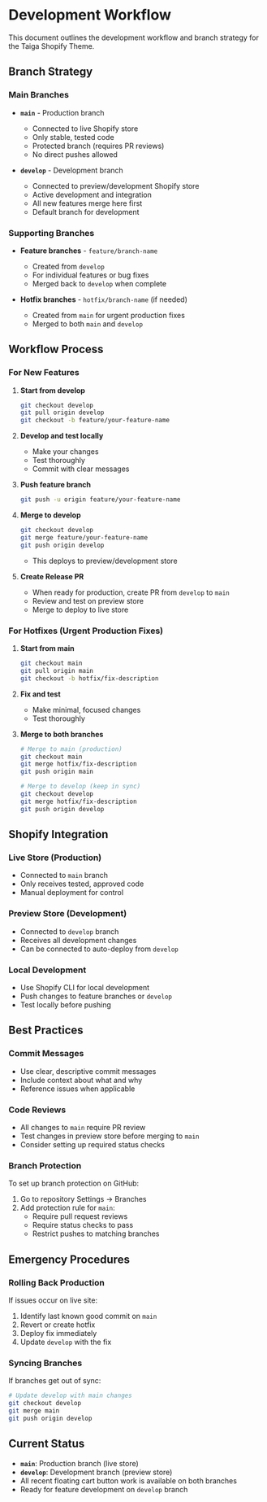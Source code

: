 # Development Workflow

This document outlines the development workflow and branch strategy for the Taiga Shopify Theme.

## Branch Strategy

### Main Branches

- **`main`** - Production branch
  - Connected to live Shopify store
  - Only stable, tested code
  - Protected branch (requires PR reviews)
  - No direct pushes allowed

- **`develop`** - Development branch
  - Connected to preview/development Shopify store
  - Active development and integration
  - All new features merge here first
  - Default branch for development

### Supporting Branches

- **Feature branches** - `feature/branch-name`
  - Created from `develop`
  - For individual features or bug fixes
  - Merged back to `develop` when complete

- **Hotfix branches** - `hotfix/branch-name` (if needed)
  - Created from `main` for urgent production fixes
  - Merged to both `main` and `develop`

## Workflow Process

### For New Features

1. **Start from develop**
   ```bash
   git checkout develop
   git pull origin develop
   git checkout -b feature/your-feature-name
   ```

2. **Develop and test locally**
   - Make your changes
   - Test thoroughly
   - Commit with clear messages

3. **Push feature branch**
   ```bash
   git push -u origin feature/your-feature-name
   ```

4. **Merge to develop**
   ```bash
   git checkout develop
   git merge feature/your-feature-name
   git push origin develop
   ```
   - This deploys to preview/development store

5. **Create Release PR**
   - When ready for production, create PR from `develop` to `main`
   - Review and test on preview store
   - Merge to deploy to live store

### For Hotfixes (Urgent Production Fixes)

1. **Start from main**
   ```bash
   git checkout main
   git pull origin main
   git checkout -b hotfix/fix-description
   ```

2. **Fix and test**
   - Make minimal, focused changes
   - Test thoroughly

3. **Merge to both branches**
   ```bash
   # Merge to main (production)
   git checkout main
   git merge hotfix/fix-description
   git push origin main

   # Merge to develop (keep in sync)
   git checkout develop
   git merge hotfix/fix-description
   git push origin develop
   ```

## Shopify Integration

### Live Store (Production)
- Connected to `main` branch
- Only receives tested, approved code
- Manual deployment for control

### Preview Store (Development)
- Connected to `develop` branch
- Receives all development changes
- Can be connected to auto-deploy from `develop`

### Local Development
- Use Shopify CLI for local development
- Push changes to feature branches or `develop`
- Test locally before pushing

## Best Practices

### Commit Messages
- Use clear, descriptive commit messages
- Include context about what and why
- Reference issues when applicable

### Code Reviews
- All changes to `main` require PR review
- Test changes in preview store before merging to `main`
- Consider setting up required status checks

### Branch Protection
To set up branch protection on GitHub:
1. Go to repository Settings → Branches
2. Add protection rule for `main`:
   - Require pull request reviews
   - Require status checks to pass
   - Restrict pushes to matching branches

## Emergency Procedures

### Rolling Back Production
If issues occur on live site:
1. Identify last known good commit on `main`
2. Revert or create hotfix
3. Deploy fix immediately
4. Update `develop` with the fix

### Syncing Branches
If branches get out of sync:
```bash
# Update develop with main changes
git checkout develop
git merge main
git push origin develop
```

## Current Status

- **`main`**: Production branch (live store)
- **`develop`**: Development branch (preview store)
- All recent floating cart button work is available on both branches
- Ready for feature development on `develop` branch